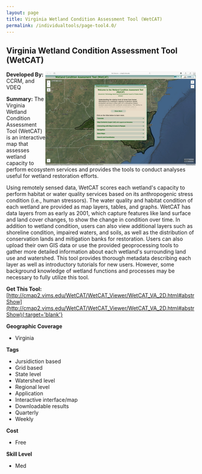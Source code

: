 ```yaml
---
layout: page
title: Virginia Wetland Condition Assessment Tool (WetCAT)
permalink: /individualtools/page-tool4.0/
---
```

## Virginia Wetland Condition Assessment Tool (WetCAT)

<img src="/images/scaled_250_400/TOOLID_4.0_ScreenCapture-1.png" style="max-height:250px;max-width:400;" align="right"/>

**Developed By:** CCRM, and VDEQ

**Summary:** The Virginia Wetland Condition Assessment Tool (WetCAT) is an interactive map that assesses wetland capacity to perform ecosystem services and provides the tools to conduct analyses useful for wetland restoration efforts. 

Using remotely sensed data, WetCAT scores each wetland's capacity to perform habitat or water quality services based on its anthropogenic stress condition (i.e., human stressors). The water quality and habitat condition of each wetland are provided as map layers, tables, and graphs. WetCAT has data layers from as early as 2001, which capture features like land surface and land cover changes, to show the change in condition over time. In addition to wetland condition, users can also view additional layers such as shoreline condition, impaired waters, and soils, as well as the distribution of conservation lands and mitigation banks for restoration. Users can also upload their own GIS data or use the provided geoprocessing tools to gather more detailed information about each wetland's surrounding land use and watershed. This tool provides thorough metadata describing each layer as well as introductory tutorials for new users. However, some background knowledge of wetland functions and processes may be necessary to fully utilize this tool.

**Get This Tool:** [http://cmap2.vims.edu/WetCAT/WetCAT_Viewer/WetCAT_VA_2D.html#abstrShow](http://cmap2.vims.edu/WetCAT/WetCAT_Viewer/WetCAT_VA_2D.html#abstrShow){:target='blank'}

**Geographic Coverage**

* Virginia

**Tags**

*  Jursidiction based
*  Grid based
*  State level
*  Watershed level
*  Regional level
*  Application
*  Interactive interface/map
*  Downloadable results
*  Quarterly
*  Weekly

**Cost**

* Free

**Skill Level**

* Med
